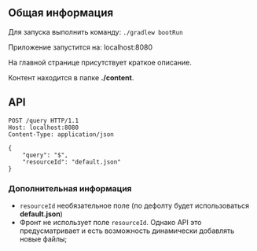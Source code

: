 ## Общая информация
Для запуска выполнить команду: `./gradlew bootRun`

Приложение запустится на: localhost:8080

На главной странице присутствует краткое описание.

Контент находится в папке **./content**.

## API
```http request
POST /query HTTP/1.1
Host: localhost:8080
Content-Type: application/json

{
    "query": "$",
    "resourceId": "default.json"
}
```

### Дополнительная информация
- `resourceId` необязательное поле (по дефолту будет использоваться **default.json**)
- Фронт не использует поле `resourceId`. Однако API это предусматривает и есть возможность динамически добавлять новые файлы;

